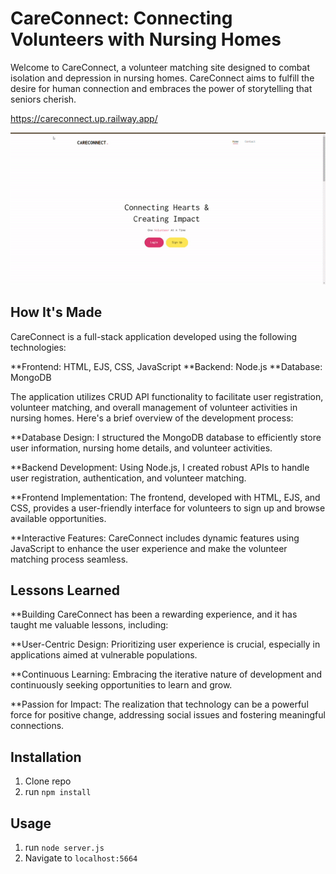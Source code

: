 # CareConnect: Connecting Volunteers with Nursing Homes

Welcome to CareConnect, a volunteer matching site designed to combat isolation and depression in nursing homes. CareConnect aims to fulfill the desire for human connection and embraces the power of storytelling that seniors cherish.

https://careconnect.up.railway.app/

![CareConnect Gif](public/imgs/careconnect.gif)

## How It's Made

CareConnect is a full-stack application developed using the following technologies:

**Frontend: HTML, EJS, CSS, JavaScript
**Backend: Node.js
**Database: MongoDB

The application utilizes CRUD API functionality to facilitate user registration, volunteer matching, and overall management of volunteer activities in nursing homes. Here's a brief overview of the development process:

**Database Design: I structured the MongoDB database to efficiently store user information, nursing home details, and volunteer activities.

**Backend Development: Using Node.js, I created robust APIs to handle user registration, authentication, and volunteer matching.

**Frontend Implementation: The frontend, developed with HTML, EJS, and CSS, provides a user-friendly interface for volunteers to sign up and browse available opportunities.

**Interactive Features: CareConnect includes dynamic features using JavaScript to enhance the user experience and make the volunteer matching process seamless.


## Lessons Learned

**Building CareConnect has been a rewarding experience, and it has taught me valuable lessons, including:

**User-Centric Design: Prioritizing user experience is crucial, especially in applications aimed at vulnerable populations.

**Continuous Learning: Embracing the iterative nature of development and continuously seeking opportunities to learn and grow.

**Passion for Impact: The realization that technology can be a powerful force for positive change, addressing social issues and fostering meaningful connections.


## Installation

1. Clone repo
2. run `npm install`

## Usage

1. run `node server.js`
2. Navigate to `localhost:5664`
